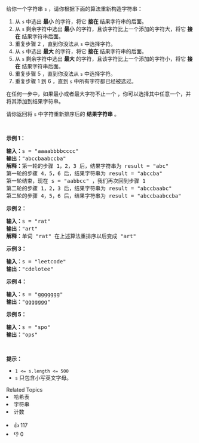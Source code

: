 <p>给你一个字符串&nbsp;<code>s</code>&nbsp;，请你根据下面的算法重新构造字符串：</p>

<ol> 
 <li>从 <code>s</code>&nbsp;中选出 <strong>最小</strong>&nbsp;的字符，将它 <strong>接在</strong>&nbsp;结果字符串的后面。</li> 
 <li>从 <code>s</code>&nbsp;剩余字符中选出&nbsp;<strong>最小</strong>&nbsp;的字符，且该字符比上一个添加的字符大，将它 <strong>接在</strong>&nbsp;结果字符串后面。</li> 
 <li>重复步骤 2 ，直到你没法从 <code>s</code>&nbsp;中选择字符。</li> 
 <li>从 <code>s</code>&nbsp;中选出 <strong>最大</strong>&nbsp;的字符，将它 <strong>接在</strong>&nbsp;结果字符串的后面。</li> 
 <li>从 <code>s</code>&nbsp;剩余字符中选出&nbsp;<strong>最大</strong>&nbsp;的字符，且该字符比上一个添加的字符小，将它 <strong>接在</strong>&nbsp;结果字符串后面。</li> 
 <li>重复步骤 5&nbsp;，直到你没法从 <code>s</code>&nbsp;中选择字符。</li> 
 <li>重复步骤 1 到 6 ，直到 <code>s</code>&nbsp;中所有字符都已经被选过。</li> 
</ol>

<p>在任何一步中，如果最小或者最大字符不止一个&nbsp;，你可以选择其中任意一个，并将其添加到结果字符串。</p>

<p>请你返回将&nbsp;<code>s</code>&nbsp;中字符重新排序后的 <strong>结果字符串</strong> 。</p>

<p>&nbsp;</p>

<p><strong>示例 1：</strong></p>

<pre><strong>输入：</strong>s = "aaaabbbbcccc"
<strong>输出：</strong>"abccbaabccba"
<strong>解释：</strong>第一轮的步骤 1，2，3 后，结果字符串为 result = "abc"
第一轮的步骤 4，5，6 后，结果字符串为 result = "abccba"
第一轮结束，现在 s = "aabbcc" ，我们再次回到步骤 1
第二轮的步骤 1，2，3 后，结果字符串为 result = "abccbaabc"
第二轮的步骤 4，5，6 后，结果字符串为 result = "abccbaabccba"
</pre>

<p><strong>示例 2：</strong></p>

<pre><strong>输入：</strong>s = "rat"
<strong>输出：</strong>"art"
<strong>解释：</strong>单词 "rat" 在上述算法重排序以后变成 "art"
</pre>

<p><strong>示例 3：</strong></p>

<pre><strong>输入：</strong>s = "leetcode"
<strong>输出：</strong>"cdelotee"
</pre>

<p><strong>示例 4：</strong></p>

<pre><strong>输入：</strong>s = "ggggggg"
<strong>输出：</strong>"ggggggg"
</pre>

<p><strong>示例 5：</strong></p>

<pre><strong>输入：</strong>s = "spo"
<strong>输出：</strong>"ops"
</pre>

<p>&nbsp;</p>

<p><strong>提示：</strong></p>

<ul> 
 <li><code>1 &lt;= s.length &lt;= 500</code></li> 
 <li><code>s</code>&nbsp;只包含小写英文字母。</li> 
</ul>

<div><div>Related Topics</div><div><li>哈希表</li><li>字符串</li><li>计数</li></div></div><br><div><li>👍 117</li><li>👎 0</li></div>